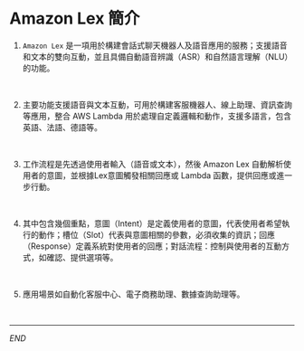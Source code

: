 # Amazon Lex 簡介

1. `Amazon Lex` 是一項用於構建會話式聊天機器人及語音應用的服務；支援語音和文本的雙向互動，並且具備自動語音辨識（ASR）和自然語言理解（NLU）的功能。

<br>

2. 主要功能支援語音與文本互動，可用於構建客服機器人、線上助理、資訊查詢等應用，整合 AWS Lambda 用於處理自定義邏輯和動作，支援多語言，包含英語、法語、德語等。

<br>

3. 工作流程是先透過使用者輸入（語音或文本），然後 Amazon Lex 自動解析使用者的意圖，並根據Lex意圖觸發相關回應或 Lambda 函數，提供回應或進一步行動。

<br>

4. 其中包含幾個重點，意圖（Intent）是定義使用者的意圖，代表使用者希望執行的動作；槽位（Slot）代表與意圖相關的參數，必須收集的資訊；回應（Response）定義系統對使用者的回應；對話流程：控制與使用者的互動方式，如確認、提供選項等。

<br>

5. 應用場景如自動化客服中心、電子商務助理、數據查詢助理等。

<br>

___

_END_
